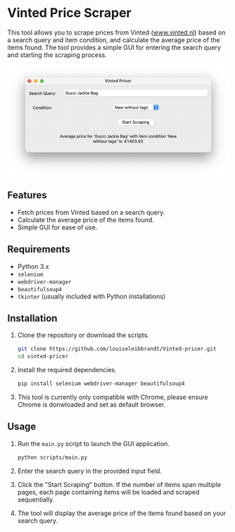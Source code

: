 # Vinted Price Scraper

This tool allows you to scrape prices from Vinted (www.vinted.nl) based on a search query and item condition, and calculate the average price of the items found. The tool provides a simple GUI for entering the search query and starting the scraping process.

![Screenshot of the GUI](images/GUI_example.png)

## Features

- Fetch prices from Vinted based on a search query.
- Calculate the average price of the items found.
- Simple GUI for ease of use.

## Requirements

- Python 3.x
- `selenium`
- `webdriver-manager`
- `beautifulsoup4`
- `tkinter` (usually included with Python installations)

## Installation

1. Clone the repository or download the scripts.
    ```bash
    git clone https://github.com/louiseleibbrandt/Vinted-pricer.git
    cd vinted-pricer
    ```

2. Install the required dependencies.
    ```bash
    pip install selenium webdriver-manager beautifulsoup4
    ```

3. This tool is currently only compatible with Chrome, please ensure Chrome is donwloaded and set as default browser.

## Usage

1. Run the `main.py` script to launch the GUI application.
    ```bash
    python scripts/main.py
    ```

2. Enter the search query in the provided input field.

3. Click the "Start Scraping" button. If the number of items span multiple pages, each page containing items will be loaded and scraped sequentially.

4. The tool will display the average price of the items found based on your search query.






